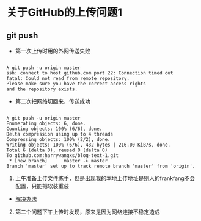 # 关于GitHub的上传问题1

## git push 


* 第一次上传时用的外网传送失败
```

λ git push -u origin master
ssh: connect to host github.com port 22: Connection timed out
fatal: Could not read from remote repository.
Please make sure you have the correct access rights
and the repository exists.
```
* 第二次把网络切回来，传送成功
```

λ git push -u origin master
Enumerating objects: 6, done.
Counting objects: 100% (6/6), done.
Delta compression using up to 4 threads
Compressing objects: 100% (2/2), done.
Writing objects: 100% (6/6), 432 bytes | 216.00 KiB/s, done.
Total 6 (delta 0), reused 0 (delta 0)
To github.com:harrywangxs/blog-text-1.git
 * [new branch]      master -> master
Branch 'master' set up to track remote branch 'master' from 'origin'.
```
1. 上午准备上传文件练手，但是出现我的本地上传地址是别人的frankfang不会配置，只能把软装重装

* [解决办法](https://blog.csdn.net/sinat_33693619/article/details/84952591)

2. 第二个问题下午上传时发现，原来是因为网络连接不稳定造成